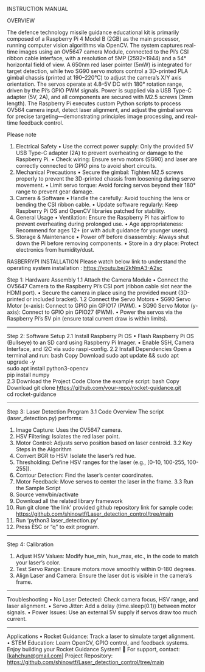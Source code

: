 INSTRUCTION MANUAL 

OVERVIEW 

The  defence technology missile guidance educational kit  is primarily composed of a Raspberry Pi 4 Model B (2GB) as the main processor, running computer vision algorithms via OpenCV. The system captures real-time images using an OV5647 camera Module, connected to the Pi’s CSI ribbon cable interface, with a resolution of 5MP (2592×1944) and a 54° horizontal field of view.
A 650nm red laser pointer (5mW) is integrated for target detection, while two SG90 servo motors control a 3D-printed PLA gimbal chassis (printed at 190–220°C) to adjust the camera’s X/Y axis orientation. The servos operate at 4.8–5V DC with 180° rotation range, driven by the Pi’s GPIO PWM signals.
Power is supplied via a USB Type-C adapter (5V, 2A), and all components are secured with M2.5 screws (3mm length). The Raspberry Pi executes custom Python scripts to process OV564 camera input, detect laser alignment, and adjust the gimbal servos for precise targeting—demonstrating principles image processing, and real-time feedback control.

Please note
1. Electrical Safety
•	Use the correct power supply: Only the provided 5V USB Type-C adapter (2A) to prevent overheating or damage to the Raspberry Pi.
•	Check wiring: Ensure servo motors (SG90) and laser are correctly connected to GPIO pins to avoid short circuits.
2. Mechanical Precautions
•	Secure the gimbal: Tighten M2.5 screws properly to prevent the 3D-printed chassis from loosening during servo movement.
•	Limit servo torque: Avoid forcing servos beyond their 180° range to prevent gear damage.
3. Camera & Software
•	Handle the  carefully: Avoid touching the lens or bending the CSI ribbon cable.
•	Update software regularly: Keep Raspberry Pi OS and OpenCV libraries patched for stability.
4. General Usage
•	Ventilation: Ensure the Raspberry Pi has airflow to prevent overheating during prolonged use.
•	Age appropriateness: Recommend for ages 12+ (or with adult guidance for younger users).
5. Storage & Maintenance
•	Power off before disassembly: Always shut down the Pi before removing components.
•	Store in a dry place: Protect electronics from humidity/dust.

RASBERRYPI INSTALLATION
Please watch below link to understand the operating system installation :
https://youtu.be/2kNmA3-A2sc

Step 1: Hardware Assembly
1.1 Attach the Camera Module
•	Connect the OV5647 Camera to the Raspberry Pi’s CSI port (ribbon cable slot near the HDMI port).
•	Secure the camera in place using the provided mount (3D-printed or included bracket).
1.2 Connect the Servo Motors
•	SG90 Servo Motor (x-axis): Connect to GPIO pin GPIO17 (PWM).
•	SG90 Servo Motor (y-axis): Connect to GPIO pin GPIO27 (PWM).
•	Power the servos via the Raspberry Pi’s 5V pin (ensure total current draw is within limits).
________________________________________
Step 2: Software Setup
2.1 Install Raspberry Pi OS
•	Flash Raspberry Pi OS (Bullseye) to an SD card using Raspberry Pi Imager.
•	Enable SSH, Camera Interface, and I2C via sudo raspi-config.
2.2 Install Dependencies
Open a terminal and run:
bash
Copy
Download
sudo apt update && sudo apt upgrade -y  
sudo apt install python3-opencv   
pip install numpy  
2.3 Download the Project Code
Clone the example script:
bash
Copy
Download
git clone https://github.com/your-repo/rocket-guidance.git  
cd rocket-guidance  
________________________________________
Step 3: Laser Detection Program
3.1 Code Overview
The script (laser_detection.py) performs:
1.	Image Capture: Uses the OV5647 camera.
2.	HSV Filtering: Isolates the red laser point.
3.	Motor Control: Adjusts servo position based on laser centroid.
3.2 Key Steps in the Algorithm
1.	Convert BGR to HSV: Isolate the laser’s red hue.
2.	Thresholding: Define HSV ranges for the laser (e.g., [0-10, 100-255, 100-255]).
3.	Contour Detection: Find the laser’s center coordinates.
4.	Motor Feedback: Move servos to center the laser in the frame.
3.3 Run the Sample Script
1.	Source venv/bin/activate
2.	Download all the related library framework
3.	Run git clone ‘the link’ provided github repository link for sample code: https://github.com/shinowtf/Laser_detection_control/tree/main
4.	Run ‘python3 laser_detection.py’ 
5.	Press ESC or “q” to exit program.
________________________________________
Step 4: Calibration
1.	Adjust HSV Values: Modify hue_min, hue_max, etc., in the code to match your laser’s color.
2.	Test Servo Range: Ensure motors move smoothly within 0–180 degrees.
3.	Align Laser and Camera: Ensure the laser dot is visible in the camera’s frame.
________________________________________
Troubleshooting
•	No Laser Detected: Check camera focus, HSV range, and laser alignment.
•	Servo Jitter: Add a delay (time.sleep(0.1)) between motor signals.
•	Power Issues: Use an external 5V supply if servos draw too much current.
________________________________________
Applications
•	Rocket Guidance: Track a laser to simulate target alignment.
•	STEM Education: Learn OpenCV, GPIO control, and feedback systems.
Enjoy building your Rocket Guidance System! 🚀
For support, contact: [kahchun@gmail.com]
Project Repository: https://github.com/shinowtf/Laser_detection_control/tree/main




